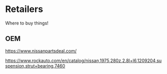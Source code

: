 # Retailers

Where to buy things!

## OEM

https://www.nissanpartsdeal.com/

https://www.rockauto.com/en/catalog/nissan,1975,280z,2.8l+l6,1209204,suspension,strut+bearing,7460